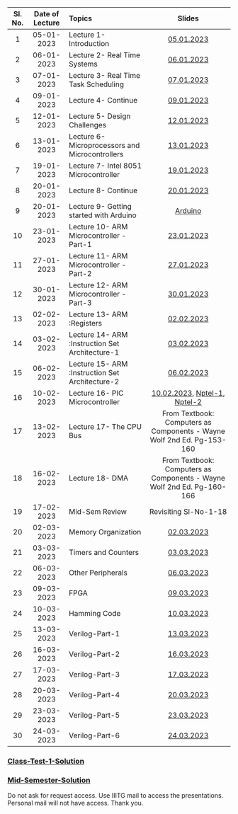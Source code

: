 | Sl. No. | Date of Lecture        | Topics  | Slides   |
|:---:|:--:|:--|:--------------------------:|
| 1   | 05-01-2023   |Lecture 1- Introduction | [05.01.2023](https://drive.google.com/file/d/1wEf25329wgzylBdTTkXd4rNV6B3yo-vC/view?usp=share_link)|
| 2   | 06-01-2023   |Lecture 2- Real Time Systems | [06.01.2023](https://drive.google.com/file/d/1qR2oTMPUErEtdNWZW7KtAAkqHAwTF3KE/view?usp=share_link)|
| 3   | 07-01-2023   |Lecture 3- Real Time Task Scheduling | [07.01.2023](https://drive.google.com/file/d/1ufg82qIz2jYHU7LjtNUBgsIgwzsZeg-Y/view?usp=share_link)|
| 4   | 09-01-2023   |Lecture 4- Continue| [09.01.2023](https://drive.google.com/file/d/1ufg82qIz2jYHU7LjtNUBgsIgwzsZeg-Y/view?usp=share_link)|
| 5   | 12-01-2023   |Lecture 5- Design Challenges| [12.01.2023](https://drive.google.com/file/d/1R1DNqupgo8mkIZxP5l24K6m3J6ZuAixc/view?usp=share_link)|
| 6   | 13-01-2023   |Lecture 6- Microprocessors and Microcontrollers| [13.01.2023](https://drive.google.com/file/d/1vNFra13e7Stp51hsLfDopIkzSdg3uHWO/view?usp=share_link)|
| 7   | 19-01-2023   |Lecture 7- Intel 8051 Microcontroller| [19.01.2023](https://drive.google.com/file/d/10ArEboO9aisErVPKrsf_AE2xOkqnydVC/view?usp=share_link)|
| 8   | 20-01-2023   |Lecture 8- Continue| [20.01.2023](https://drive.google.com/file/d/1xqGpo2B_i7HZNVGAxtUCe7l01G-C-rMb/view?usp=share_link)|
| 9   | 20-01-2023   |Lecture 9- Getting started with Arduino| [Arduino](https://drive.google.com/file/d/1EQCjtwpQ4aY3ZOXjDZAu1oDrDvVobQ-9/view?usp=share_link)|
| 10  | 23-01-2023   |Lecture 10- ARM Microcontroller -Part-1| [23.01.2023](https://drive.google.com/file/d/1OhrbRPqDqZSpvA5JHiEJzMFLdAmUEfJX/view?usp=share_link)|
| 11  | 27-01-2023   |Lecture 11- ARM Microcontroller -Part-2| [27.01.2023](https://drive.google.com/file/d/1_C0GzpVUX-0XFvM1XanlM5wvJX_2J0yE/view?usp=share_link)|
| 12  | 30-01-2023   |Lecture 12- ARM Microcontroller -Part-3| [30.01.2023](https://drive.google.com/file/d/1Cav1ent7sCg0NxMF9h5hC_KxQ77I70Yx/view?usp=share_link)|
| 13  | 02-02-2023   |Lecture 13- ARM :Registers             | [02.02.2023](https://drive.google.com/file/d/1_FC3WcAE5kVJfhXChccKd2ZhFHtN0vfl/view?usp=share_link)|
| 14  | 03-02-2023   |Lecture 14- ARM :Instruction Set Architecture-1| [03.02.2023](https://drive.google.com/file/d/1ZP-JnmNkobwbAgEn3ZMglSaY3Xs9GXTG/view?usp=share_link)|
| 15  | 06-02-2023   |Lecture 15- ARM :Instruction Set Architecture-2| [06.02.2023](https://drive.google.com/file/d/1hwcpEK3S-cSpQoHha-Zp61H6ya_jCT3K/view?usp=share_link)|
| 16  | 10-02-2023   |Lecture 16- PIC Microcontroller| [10.02.2023](https://drive.google.com/file/d/1meiDeZbh5oIvTboA2FH2ONdjC0pW1Szu/view?usp=share_link), [Nptel-1](https://www.youtube.com/watch?v=C04ZthY8Yqk&list=PL419D0518A8E82285&index=2), [Nptel-2](https://www.youtube.com/watch?v=VEAYB1A9SiA&list=PL419D0518A8E82285&index=3)|
| 17  | 13-02-2023   |Lecture 17- The CPU Bus| From Textbook: Computers as Components - Wayne Wolf 2nd Ed. Pg-153-160 |
| 18  | 16-02-2023   |Lecture 18- DMA| From Textbook: Computers as Components - Wayne Wolf 2nd Ed. Pg-160-166 |
| 19  | 17-02-2023   | Mid-Sem Review | Revisiting Sl-No-1-18 |
| 20  | 02-03-2023   | Memory Organization | [02.03.2023](https://drive.google.com/drive/folders/1GLuiCT_ASCpy0KqwAFvsRz5rJLSSZB5C?usp=share_link) |
| 21  | 03-03-2023   | Timers and Counters | [03.03.2023](https://drive.google.com/file/d/1vmyser8fVDDL-iLeUB2IQGqfdvB67dfY/view?usp=share_link) |
| 22  | 06-03-2023   | Other Peripherals | [06.03.2023](https://drive.google.com/file/d/1vYaUaHfDbFYODs632guIwtAHv1cgQL-E/view?usp=share_link) |
| 23  | 09-03-2023   | FPGA | [09.03.2023](http://eclub.iitk.ac.in/assets/lectures/summer14/fpga_avi.pdf) |
| 24  | 10-03-2023   | Hamming Code | [10.03.2023](https://drive.google.com/file/d/1v2vYHoc906DhekVYCSkWIyaLjPVYd_K0/view?usp=share_link) |
| 25  | 13-03-2023   | Verilog-Part-1 | [13.03.2023](https://drive.google.com/file/d/1zpKaVGM4zGzfJOs3pb8Hz0pQsDv9qXrO/view?usp=share_link) |
| 26  | 16-03-2023   | Verilog-Part-2 | [16.03.2023](https://drive.google.com/file/d/16qGRlSDEiWFQpJTSBltrodTq7H5ro9zS/view?usp=share_link) |
| 27  | 17-03-2023   | Verilog-Part-3 | [17.03.2023](https://drive.google.com/file/d/1IFuZPr7URaXVvKI1mKaojsR6uUCtyoiQ/view?usp=share_link) |
| 28  | 20-03-2023   | Verilog-Part-4 | [20.03.2023](https://drive.google.com/file/d/1_atLE_StxAO_gp_3aSgupedHMWnvXSQ_/view?usp=share_link) |
| 29  | 23-03-2023   | Verilog-Part-5 | [23.03.2023](https://drive.google.com/file/d/1siTOmXn5bohcRPSrUja5Kabrzx0anq-f/view?usp=share_link) |
| 30  | 24-03-2023   | Verilog-Part-6 | [24.03.2023](https://drive.google.com/file/d/1c1M2kHfaqHQ0kKUVu9rZARM11e03I86T/view?usp=share_link) |


### [Class-Test-1-Solution](https://docs.google.com/document/d/1lCoyZip7r5s_C0-Y3LPnVAnO2YjwWUf8/edit?usp=sharing&ouid=101425926698497533032&rtpof=true&sd=true)
### [Mid-Semester-Solution](https://docs.google.com/document/d/15ZAJ2lytTES7hMlGZQLct4uDxa92ZLr7/edit?usp=sharing&ouid=101425926698497533032&rtpof=true&sd=true)

<!---
### Class - Test-1 Schedule - 09.02.2023 9:00-9:30am   Syllabus- Sl.No.1-14
### Assignment 1- Due by 20.01.2023 - Understanding Different Real Time Task Scheduling Algorithms - Group-wise Activity (Provide a comprehensive review of the paper and create examples for the algorithm in the paper- [Link to download the paper](https://kilthub.cmu.edu/ndownloader/files/12122975)
### Submission Link for Assignment-1 - [Group-1](https://drive.google.com/drive/folders/1-66YFg85KrVP0Zm97RUOv27iwQR8JJRQ?usp=share_link), [Group-2](https://drive.google.com/drive/folders/1zMtI5t0YNm6KE66axXUf7gZnQTC9bcyN?usp=share_link), [Group-3](https://drive.google.com/drive/folders/1X01TZrwnDPD3VuiSPOxCsNZoO_ws8YVl?usp=sharing), [Group-4](https://drive.google.com/drive/folders/1gR0V_DiSdk4CjQQtlZw43t1ae_3UkgHz?usp=sharing), [Group-5](https://drive.google.com/drive/folders/1U3LJFaCZP9wzrfuk4_MOQ8zK77SJrGZ9?usp=sharing), [Group-6](https://drive.google.com/drive/folders/135YksjyW2WeRiktSRrq93HebSpyo8aKJ?usp=sharing), [Group-7](https://drive.google.com/drive/folders/18YmKD_QQFmxV_tre51JqJMqP3Ktqroyg?usp=sharing), [Group-8](https://drive.google.com/drive/folders/10b_YcpCtkttqzVAgjQYQlZUOiTN5Af82?usp=share_link), [Group-9](https://drive.google.com/drive/folders/1ncqZ162Db0wSPtRQAAtOHTpqYasEiesX?usp=sharing), [Group-10](https://drive.google.com/drive/folders/11OK7Ijx12Hb8HtU1xUnzN2Rximmsw5ue?usp=share_link). 


The group details are: [Group-Roll-Number-wise](https://docs.google.com/spreadsheets/d/1hXfmEZmHxSAJ2tpZz_kPKJzSdA7Vb6x4DTUadk2dsms/edit?usp=sharing)
-->
Do not ask for request access. Use IIITG mail to access the presentations. Personal mail will not have access. Thank you. 

